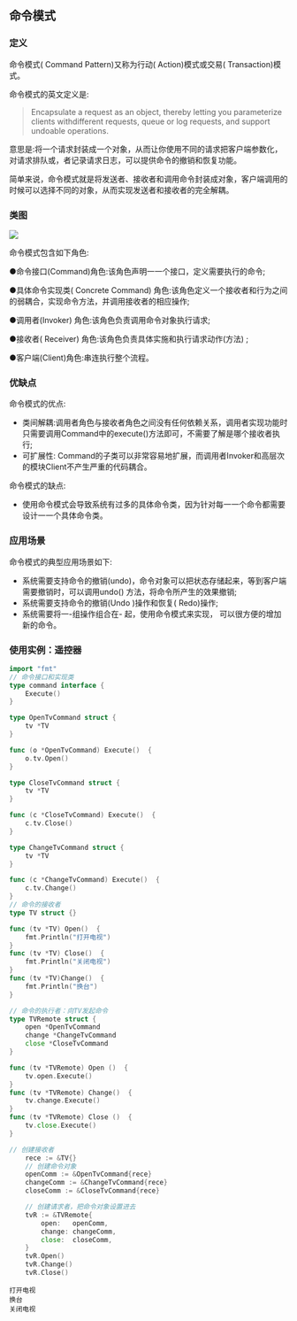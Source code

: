 ## 命令模式

### 定义

命令模式( Command Pattern)又称为行动( Action)模式或交易( Transaction)模式。

命令模式的英文定义是:

> Encapsulate a request as an object, thereby letting you parameterize clients withdifferent requests, queue or log requests, and support undoable operations.

意思是:将一个请求封装成一个对象，从而让你使用不同的请求把客户端参数化，对请求排队或，者记录请求日志，可以提供命令的撤销和恢复功能。

简单来说，命令模式就是将发送者、接收者和调用命令封装成对象，客户端调用的时候可以选择不同的对象，从而实现发送者和接收者的完全解耦。

### 类图

![](https://img.mukewang.com/5db7e6ee0001c73906500263.png)

命令模式包含如下角色:

●命令接口(Command)角色:该角色声明一一个接口，定义需要执行的命令;

●具体命令实现类( Concrete Command) 角色:该角色定义一个接收者和行为之间的弱耦合，实现命令方法，并调用接收者的相应操作;

●调用者(Invoker) 角色:该角色负责调用命令对象执行请求;

●接收者( Receiver) 角色:该角色负责具体实施和执行请求动作(方法) ;

●客户端(Client)角色:串连执行整个流程。

### 优缺点

命令模式的优点:

* 类间解耦:调用者角色与接收者角色之间没有任何依赖关系，调用者实现功能时只需要调用Command中的execute()方法即可，不需要了解是哪个接收者执行;
* 可扩展性: Command的子类可以非常容易地扩展，而调用者Invoker和高层次的模块Client不产生严重的代码耦合。

命令模式的缺点:

* 使用命令模式会导致系统有过多的具体命令类，因为针对每一一个命令都需要设计一一个具体命令类。

### 应用场景
命令模式的典型应用场景如下:
* 系统需要支持命令的撤销(undo)，命令对象可以把状态存储起来，等到客户端需要撤销时，可以调用undo() 方法，将命令所产生的效果撤销;
* 系统需要支持命令的撤销(Undo )操作和恢复( Redo)操作;
* 系统需要将一-组操作组合在- 起，使用命令模式来实现， 可以很方便的增加新的命令。

### 使用实例：遥控器


```go
import "fmt"
// 命令接口和实现类
type command interface {
	Execute()
}

type OpenTvCommand struct {
	tv *TV
}

func (o *OpenTvCommand) Execute()  {
	o.tv.Open()
}

type CloseTvCommand struct {
	tv *TV
}

func (c *CloseTvCommand) Execute()  {
	c.tv.Close()
}

type ChangeTvCommand struct {
	tv *TV
}

func (c *ChangeTvCommand) Execute()  {
	c.tv.Change()
}
// 命令的接收者
type TV struct {}

func (tv *TV) Open()  {
	fmt.Println("打开电视")
}
func (tv *TV) Close()  {
	fmt.Println("关闭电视")
}
func (tv *TV)Change()  {
	fmt.Println("换台")
}

// 命令的执行者：向TV发起命令
type TVRemote struct {
	open *OpenTvCommand
	change *ChangeTvCommand
	close *CloseTvCommand
}

func (tv *TVRemote) Open ()  {
	tv.open.Execute()
}
func (tv *TVRemote) Change()  {
	tv.change.Execute()
}
func (tv *TVRemote) Close ()  {
	tv.close.Execute()
}
```


```go
// 创建接收者
	rece := &TV{}
	// 创建命令对象
	openComm := &OpenTvCommand{rece}
	changeComm := &ChangeTvCommand{rece}
	closeComm := &CloseTvCommand{rece}

	// 创建请求者，把命令对象设置进去
	tvR := &TVRemote{
		open:   openComm,
		change: changeComm,
		close:  closeComm,
	}
	tvR.Open()
	tvR.Change()
	tvR.Close()
```

    打开电视
    换台
    关闭电视
